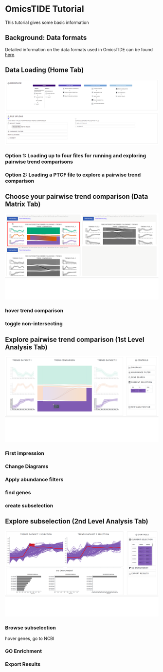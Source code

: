 # OmicsTIDE Tutorial
This tutorial gives some basic information

## Background: Data formats
Detailed information on the data formats used in OmicsTIDE can be found [here](DATAFORMATS.md).

## Data Loading (Home Tab)
<p align="center">
  <img src="../images/home.png" />
</p>

### Option 1: Loading up to four files for running and exploring pairwise trend comparisons

### Option 2: Loading a PTCF file to explore a pairwise trend comparison


## Choose your pairwise trend comparison (Data Matrix Tab)

<p align="center">
  <img src="../images/One.svg" />
</p>

### hover trend comparison

### toggle non-intersecting




## Explore pairwise trend comparison (1st Level Analysis Tab)

<p align="center">
  <img src="../images/Two.svg" />
</p>


### First impression

### Change Diagrams

### Apply abundance filters

### find genes

### create subselection




## Explore subselection (2nd Level Analysis Tab)

<p align="center">
  <img src="../images/Three.svg" />
</p>


### Browse subselection
hover genes, go to NCBI

### GO Enrichment

### Export Results


